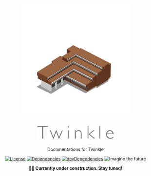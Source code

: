 <div align="center">

![](/src/assets/bldg-cl.png)

# <img src="/src/assets/logo.svg" alt="Twinkle" width="250">

Documentations for Twinkle

[![License](https://img.shields.io/github/license/nandenjin/twinkle-docs?style=flat-square)](/LICENSE)
[![Dependencies](https://img.shields.io/david/nandenjin/twinkle-docs?style=flat-square)](https://david-dm.org/nandenjin/twinkle-docs)
[![devDependencies](https://img.shields.io/david/dev/nandenjin/twinkle-docs?style=flat-square)](https://david-dm.org/nandenjin/twinkle-docs?type=dev)
![Imagine the future](https://img.shields.io/badge/Imagine%20the-future-%230bf?style=flat-square)

**👨‍🏭 Currently under construction. Stay tuned!**
</div>
